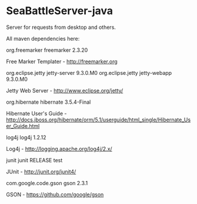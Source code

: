 # SeaBattleServer-java
Server for requests from desktop and others.

All maven dependencies here: 

<dependency>
    <groupId>org.freemarker</groupId>
    <artifactId>freemarker</artifactId>
    <version>2.3.20</version>
</dependency>

Free Marker Templater - http://freemarker.org

<dependency>
    <groupId>org.eclipse.jetty</groupId>
    <artifactId>jetty-server</artifactId>
    <version>9.3.0.M0</version>
</dependency>

<dependency>
    <groupId>org.eclipse.jetty</groupId>
    <artifactId>jetty-webapp</artifactId>
    <version>9.3.0.M0</version>
</dependency>

Jetty Web Server - http://www.eclipse.org/jetty/

<dependency>
    <groupId>org.hibernate</groupId>
    <artifactId>hibernate</artifactId>
    <version>3.5.4-Final</version>
</dependency>

Hibernate User's Guide - http://docs.jboss.org/hibernate/orm/5.1/userguide/html_single/Hibernate_User_Guide.html

<dependency>
    <groupId>log4j</groupId>
    <artifactId>log4j</artifactId>
    <version>1.2.12</version>
</dependency>

Log4j - http://logging.apache.org/log4j/2.x/
        
<dependency>
    <groupId>junit</groupId>
    <artifactId>junit</artifactId>
    <version>RELEASE</version>
    <scope>test</scope>
</dependency>

JUnit - http://junit.org/junit4/

<dependency>
    <groupId>com.google.code.gson</groupId>
    <artifactId>gson</artifactId>
    <version>2.3.1</version>
</dependency>

GSON - https://github.com/google/gson
